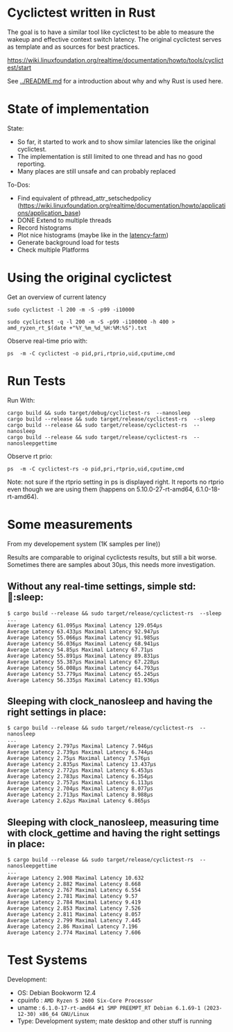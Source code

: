 
# Cyclictest written in Rust

The goal is to have a similar tool like cyclictest to be able to measure the
wakeup and effective context switch latency. The original cyclictest serves as
template and as sources for best practices.

https://wiki.linuxfoundation.org/realtime/documentation/howto/tools/cyclictest/start

See [../README.md](../README.md) for a introduction about why and why Rust
is used here.


# State of implementation

State:

* So far, it started to work and to show similar latencies like the original
cyclictest.
* The implementation is still limited to one thread and has no good reporting.
* Many places are still unsafe and can probably replaced

To-Dos:

* Find equivalent of pthread_attr_setschedpolicy (https://wiki.linuxfoundation.org/realtime/documentation/howto/applications/application_base)
* DONE Extend to multiple threads
* Record histograms
* Plot nice histograms (maybe like in the
    [latency-farm](https://www.osadl.org/Create-a-latency-plot-from-cyclictest-hi.bash-script-for-latency-plot.0.html?&no_cache=1&sword_list[0]=script))
* Generate background load for tests
* Check multiple Platforms


# Using the original cyclictest

Get an overview of current latency

    sudo cyclictest -l 200 -m -S -p99 -i10000

    sudo cyclictest -q -l 200 -m -S -p99 -i100000 -h 400 > amd_ryzen_rt_$(date +"%Y_%m_%d_%H:%M:%S").txt

Observe real-time prio with:

    ps  -m -C cyclictest -o pid,pri,rtprio,uid,cputime,cmd


# Run Tests

Run With:

    cargo build && sudo target/debug/cyclictest-rs  --nanosleep
    cargo build --release && sudo target/release/cyclictest-rs  --sleep
    cargo build --release && sudo target/release/cyclictest-rs  --nanosleep
    cargo build --release && sudo target/release/cyclictest-rs  --nanosleepgettime

Observe rt prio:

    ps  -m -C cyclictest-rs -o pid,pri,rtprio,uid,cputime,cmd

Note: not sure if the rtprio setting in ps is displayed right. It reports no rtprio
even though we are using them (happens on 5.10.0-27-rt-amd64, 6.1.0-18-rt-amd64).


# Some measurements

From my developement system (1K samples per line))

Results are comparable to original cyclictests results, but still a bit worse.
Sometimes there are samples about 30µs, this needs more investigation.

## Without any real-time settings, simple std::thread::sleep:

    $ cargo build --release && sudo target/release/cyclictest-rs  --sleep
    ...
    Average Latency 61.095µs Maximal Latency 129.054µs
    Average Latency 63.433µs Maximal Latency 92.947µs
    Average Latency 55.066µs Maximal Latency 91.985µs
    Average Latency 56.036µs Maximal Latency 68.941µs
    Average Latency 54.85µs Maximal Latency 67.71µs
    Average Latency 55.891µs Maximal Latency 89.831µs
    Average Latency 55.387µs Maximal Latency 67.228µs
    Average Latency 56.008µs Maximal Latency 64.793µs
    Average Latency 53.779µs Maximal Latency 65.245µs
    Average Latency 56.335µs Maximal Latency 81.936µs


## Sleeping with clock_nanosleep and having the right settings in place:

    $ cargo build --release && sudo target/release/cyclictest-rs  --nanosleep
    ...
    Average Latency 2.797µs Maximal Latency 7.946µs
    Average Latency 2.739µs Maximal Latency 6.744µs
    Average Latency 2.75µs Maximal Latency 7.576µs
    Average Latency 2.835µs Maximal Latency 13.437µs
    Average Latency 2.772µs Maximal Latency 6.453µs
    Average Latency 2.783µs Maximal Latency 6.354µs
    Average Latency 2.757µs Maximal Latency 6.113µs
    Average Latency 2.704µs Maximal Latency 8.077µs
    Average Latency 2.713µs Maximal Latency 8.988µs
    Average Latency 2.62µs Maximal Latency 6.865µs


## Sleeping with clock_nanosleep, measuring time with clock_gettime and having the right settings in place:

    $ cargo build --release && sudo target/release/cyclictest-rs  --nanosleepgettime
    ...
    Average Latency 2.908 Maximal Latency 10.632
    Average Latency 2.882 Maximal Latency 8.668
    Average Latency 2.767 Maximal Latency 6.554
    Average Latency 2.781 Maximal Latency 9.57
    Average Latency 2.784 Maximal Latency 9.419
    Average Latency 2.853 Maximal Latency 7.526
    Average Latency 2.811 Maximal Latency 8.057
    Average Latency 2.799 Maximal Latency 7.445
    Average Latency 2.86 Maximal Latency 7.196
    Average Latency 2.774 Maximal Latency 7.606


# Test Systems

Development:

* OS: Debian Bookworm 12.4
* cpuinfo : `AMD Ryzen 5 2600 Six-Core Processor`
* uname : `6.1.0-17-rt-amd64 #1 SMP PREEMPT_RT Debian 6.1.69-1 (2023-12-30) x86_64 GNU/Linux`
* Type: Development system; mate desktop and other stuff is running
